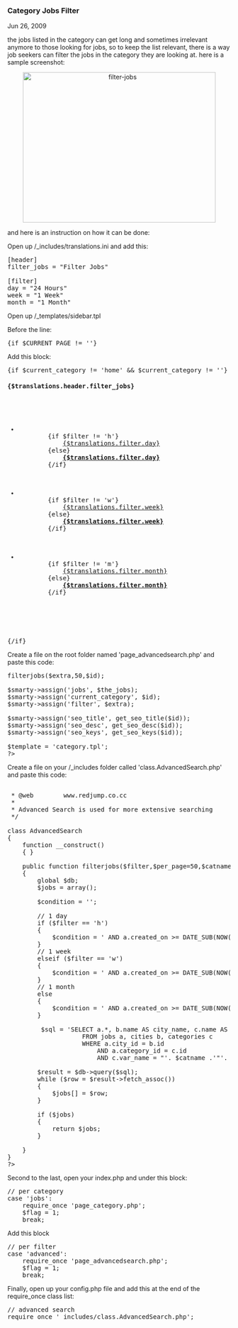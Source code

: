 ### Category Jobs Filter

Jun 26, 2009

the jobs listed in the category can get long and sometimes irrelevant anymore to those looking for jobs, so to keep the list relevant, there is a way job seekers can filter the jobs in the category they are looking at. here is a sample screenshot:

<div align="center"><img alt="filter-jobs" class="aligncenter size-full wp-image-520" height="339" src="http://www.redjumpsuit.net/wp-content/uploads/2009/06/filter-jobs.png" title="filter-jobs" width="435"/>
</div>

  
  

and here is an instruction on how it can be done:

Open up /_includes/translations.ini and add this:

<pre lang="php">
[header]
filter_jobs = "Filter Jobs"

[filter]
day = "24 Hours"
week = "1 Week"
month = "1 Month"
</pre>

Open up /_templates/sidebar.tpl

Before the line:

<pre lang="php">
{if $CURRENT_PAGE != ''}
</pre>

Add this block:

<pre lang="php">
{if $current_category != 'home' &amp;&amp; $current_category != ''}
<h4>{$translations.header.filter_jobs}</h4>
<ul>
    <li>
		{if $filter != 'h'}
			<a href="{$BASE_URL}advanced/{$current_category}/h/">{$translations.filter.day}</a>
		{else}
			<strong><a href="#">{$translations.filter.day}</a></strong>
		{/if}
	</li>
    <li>
		{if $filter != 'w'}
			<a href="{$BASE_URL}advanced/{$current_category}/w/">{$translations.filter.week}</a>
		{else}
			<strong><a href="#">{$translations.filter.week}</a></strong>
		{/if}
	</li>
    <li>
		{if $filter != 'm'}
			<a href="{$BASE_URL}advanced/{$current_category}/m/">{$translations.filter.month}</a>
		{else}
			<strong><a href="#">{$translations.filter.month}</a></strong>
		{/if}
	</li>
</ul>
<br/>
{/if}
</pre>

Create a file on the root folder named 'page_advancedsearch.php' and paste this code:

<pre lang="php">
<?php

$list = new AdvancedSearch();
$the_jobs = array();

$the_jobs = $list->filterjobs($extra,50,$id);

$smarty-&gt;assign('jobs', $the_jobs);
$smarty-&gt;assign('current_category', $id);
$smarty-&gt;assign('filter', $extra);

$smarty-&gt;assign('seo_title', get_seo_title($id));
$smarty-&gt;assign('seo_desc', get_seo_desc($id));
$smarty-&gt;assign('seo_keys', get_seo_keys($id));

$template = 'category.tpl';
?&gt;
</pre>

Create a file on your /_includes folder called 'class.AdvancedSearch.php' and paste this code:

<pre lang="php">
<?php
/**
 * jobber job board platform
 *
 * @author    RedJumpsuit <myredjumpsuit@gmail.com>
 * @web        www.redjump.co.cc
 *
 * Advanced Search is used for more extensive searching
 */

class AdvancedSearch
{
    function __construct()
    { }

    public function filterjobs($filter,$per_page=50,$catname)
    {
        global $db;
        $jobs = array();

        $condition = '';

        // 1 day
        if ($filter == 'h')
        {
            $condition = ' AND a.created_on &gt;= DATE_SUB(NOW(),INTERVAL 1 DAY) ';
        }
        // 1 week
        elseif ($filter == 'w')
        {
            $condition = ' AND a.created_on &gt;= DATE_SUB(NOW(), INTERVAL 1 WEEK ) ';
        }
        // 1 month
        else
        {
            $condition = ' AND a.created_on &gt;= DATE_SUB(NOW(),INTERVAL 1 MONTH ) ';
        }

         $sql = 'SELECT a.*, b.name AS city_name, c.name AS category_name, REPLACE(LOWER(a.title)," ","-") AS url_title
                    FROM jobs a, cities b, categories c
                    WHERE a.city_id = b.id
                        AND a.category_id = c.id
                        AND c.var_name = "'. $catname .'"'. $condition . ' LIMIT 0, '. $per_page;

        $result = $db-&gt;query($sql);
        while ($row = $result-&gt;fetch_assoc())
        {
            $jobs[] = $row;
        }

        if ($jobs)
        {
            return $jobs;
        }

    }
}
?&gt;
</pre>

Second to the last, open your index.php and under this block:

<pre lang="php">
// per category
case 'jobs':
    require_once 'page_category.php';
    $flag = 1;
    break;
</pre>

Add this block

<pre lang="php">
// per filter
case 'advanced':
    require_once 'page_advancedsearch.php';
    $flag = 1;
    break;
</pre>

Finally, open up your config.php file and add this at the end of the require_once class list:

<pre lang="php">
// advanced search
require_once '_includes/class.AdvancedSearch.php';
</pre>